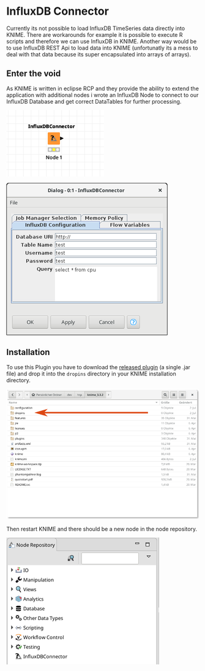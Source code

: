 # InfluxDB Connector

Currently its not possible to load InfluxDB TimeSeries data directly into
KNIME. There are workarounds for example it is possible to execute R scripts
and therefore we can use InfluxDB in KNIME. Another way would be to use
InfluxDB REST Api to load data into KNIME (unfortunatly its a mess to deal
with that data because its super encapsulated into arrays of arrays).


## Enter the void

As KNIME is written in eclipse RCP and they provide the ability to extend
the application with additional nodes i wrote an InfluxDB Node to connect to
our InfluxDB Database and get correct DataTables for further processing.

![the node](data/InfluxDB_node.png)

![the configuration](data/InfluxDB_config.png)


## Installation

To use this Plugin you have to download the [released plugin](https://github.com/SecLab-Regensburg/InfluxDBConnector/releases) (a single .jar file)
 and drop it into the `dropins` directory in your KNIME installation directory.

![the installation path](data/InfluxDB_installation.png)

Then restart KNIME and there should be a new node in the node repository.

![node repository](data/InfluxDB_repo.png)
